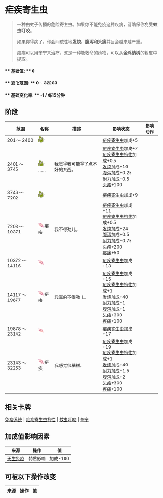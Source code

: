 # 疟疾寄生虫  
> 一种由蚊子传播的危险寄生虫。如果你不能免疫这种疾病，请确保你免受<b>蚊虫叮咬</b>。<br><br>如果你得病了，你会间歇性地<b>发烧、腹泻和头痛</b>并且会越来越严重。<br><br>疟疾可以用奎宁来治疗，这是一种能救命的药物，可以从<b>金鸡纳树</b>的树皮中提取。  
  
#### ** 基础值: ** 0   
#### ** 变化范围: ** 0 ~ 32263  
#### ** 基础变化率: ** -1 / 每15分钟   
## 阶段  
范围  |  名称  |  描述  |  影响状态  |  影响动作  
----  |  ----  |  ----  |  ----  |  ----  
201 ～ 2400  |  <img decoding="async" src="Sprite/Bacteria.png" href="a.md" style="max-width:20px;max-height:20px;">  |    |  [疟疾寄生虫](ParasiteMalaria.md)加成+5  |    
2401 ～ 3745  |  <img decoding="async" src="Sprite/Bacteria.png" href="a.md" style="max-width:20px;max-height:20px;">……  |  我觉得我可能得了点不好的东西。  |  [疟疾寄生虫](ParasiteMalaria.md)加成+7<br>[疟疾寄生虫抗性](MalariaResistance.md)加成+0.5<br>[发烧](Fever.md)加成+16<br>[腹泻](Diarrhoea.md)加成+0.25<br>[耐力](Stamina.md)加成-0.5<br>[头疼](Headache.md)+100  |    
3746 ～ 7202  |  <img decoding="async" src="Sprite/Bacteria.png" href="a.md" style="max-width:20px;max-height:20px;">  |    |  [疟疾寄生虫](ParasiteMalaria.md)加成+9  |    
7203 ～ 10371  |  <img decoding="async" src="Sprite/CampFever.png" href="a.md" style="max-width:20px;max-height:20px;">疟疾  |  我不得劲儿。  |  [疟疾寄生虫](ParasiteMalaria.md)加成+11<br>[疟疾寄生虫抗性](MalariaResistance.md)加成+0.5<br>[发烧](Fever.md)加成+24<br>[腹泻](Diarrhoea.md)加成+0.5<br>[耐力](Stamina.md)加成-0.75<br>[头疼](Headache.md)+200<br>[疼痛](Pain.md)+50  |    
10372 ～ 14116  |  <img decoding="async" src="Sprite/CampFever.png" href="a.md" style="max-width:20px;max-height:20px;">  |    |  [疟疾寄生虫](ParasiteMalaria.md)加成+13  |    
14117 ～ 19877  |  <img decoding="async" src="Sprite/CampFever.png" href="a.md" style="max-width:20px;max-height:20px;">疟疾  |  我真的不得劲儿。  |  [疟疾寄生虫](ParasiteMalaria.md)加成+15<br>[疟疾寄生虫抗性](MalariaResistance.md)加成+1<br>[发烧](Fever.md)加成+40<br>[耐力](Stamina.md)加成-1<br>[腹泻](Diarrhoea.md)加成+1<br>[头疼](Headache.md)+300<br>[疼痛](Pain.md)+100  |    
19878 ～ 23142  |  <img decoding="async" src="Sprite/CampFever.png" href="a.md" style="max-width:20px;max-height:20px;">  |    |  [疟疾寄生虫](ParasiteMalaria.md)加成+17  |    
23143 ～ 32263  |  <img decoding="async" src="Sprite/CampFever.png" href="a.md" style="max-width:20px;max-height:20px;">疟疾  |  我感觉很糟糕。  |  [疟疾寄生虫](ParasiteMalaria.md)加成+19<br>[疟疾寄生虫抗性](MalariaResistance.md)加成+1<br>[发烧](Fever.md)加成+40<br>[耐力](Stamina.md)加成-1.5<br>[腹泻](Diarrhoea.md)加成+2<br>[头疼](Headache.md)+300<br>[疼痛](Pain.md)+100  |    
## 相关卡牌  
[免疫系统](ImmuneSystem.md)  |  [疟疾寄生虫抗性](MalariaResistance.md)  |  [蚊虫叮咬](BugDamage.md)  |  [奎宁](Quinine.md)  
## 加成值影响因素  
来源  |  操作  |  值  
----  |  ----  |  ----  
[天生免疫](Pk_4_Immunized.md)  |  特质影响  |  加成-100  
## 可被以下操作改变  
来源  |  操作  |  值  
----  |  ----  |  ----  


<script>document.title="疟疾寄生虫 - 卡牌生存百科 Card Survival Wiki";</script>